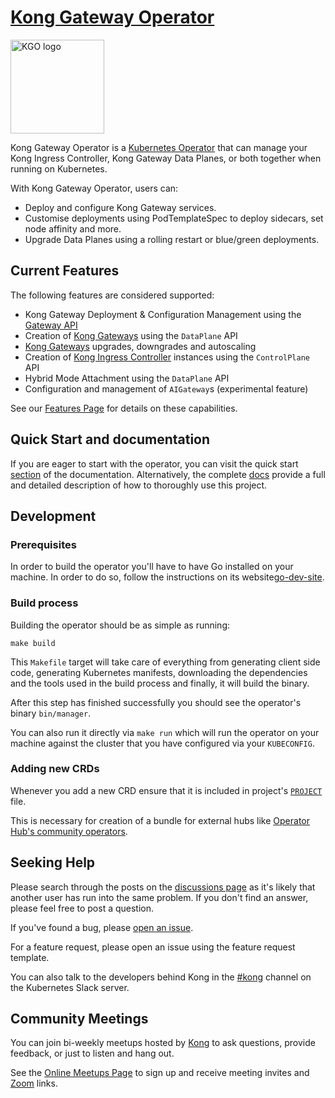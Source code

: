 # [Kong Gateway Operator](https://docs.konghq.com/gateway-operator/latest/)

<img src="./logo/logo.png" alt="KGO logo" title="Kong Gateway Operator" height="150" width="150" />

Kong Gateway Operator is a [Kubernetes Operator][operator-concept] that can manage
your Kong Ingress Controller, Kong Gateway Data Planes, or both together when running
on Kubernetes.

With Kong Gateway Operator, users can:

* Deploy and configure Kong Gateway services.
* Customise deployments using PodTemplateSpec to deploy sidecars, set node affinity
  and more.
* Upgrade Data Planes using a rolling restart or blue/green deployments.

## Current Features

The following features are considered supported:

* Kong Gateway Deployment & Configuration Management using the [Gateway API][gwapi]
* Creation of [Kong Gateways][konggw] using the `DataPlane` API
* [Kong Gateways][konggw] upgrades, downgrades and autoscaling
* Creation of [Kong Ingress Controller][kic] instances using the `ControlPlane` API
* Hybrid Mode Attachment using the `DataPlane` API
* Configuration and management of `AIGateway`s (experimental feature)

See our [Features Page](/FEATURES.md) for details on these capabilities.

## Quick Start and documentation

If you are eager to start with the operator, you can visit the quick start [section][docsqs]
of the documentation. Alternatively, the complete [docs][docs] provide a full and
detailed description of how to thoroughly use this project.

## Development

### Prerequisites

In order to build the operator you'll have to have Go installed on your machine.
In order to do so, follow the instructions on its website[go-dev-site].

### Build process

Building the operator should be as simple as running:

```console
make build
```

This `Makefile` target will take care of everything from generating client side code,
generating Kubernetes manifests, downloading the dependencies and the tools used
in the build process and finally, it will build the binary.

After this step has finished successfully you should see the operator's binary `bin/manager`.

You can also run it directly via `make run` which will run the operator on your
machine against the cluster that you have configured via your `KUBECONFIG`.

### Adding new CRDs

Whenever you add a new CRD ensure that it is included in project's [`PROJECT`](./PROJECT) file.

This is necessary for creation of a bundle for external hubs like [Operator Hub's community operators][community-operators].

[community-operators]: https://github.com/k8s-operatorhub/community-operators/

## Seeking Help

Please search through the posts on the [discussions page][disc] as it's likely
that another user has run into the same problem. If you don't find an answer,
please feel free to post a question.

If you've found a bug, please [open an issue][issues].

For a feature request, please open an issue using the feature request template.

You can also talk to the developers behind Kong in the [#kong][slack] channel on
the Kubernetes Slack server.

## Community Meetings

You can join bi-weekly meetups hosted by [Kong][kong] to ask questions, provide
feedback, or just to listen and hang out.

See the [Online Meetups Page][kong-meet] to sign up and receive meeting invites
and [Zoom][zoom] links.

[kong]:https://konghq.com
[konggw]:https://github.com/kong/kong
[kic]:https://github.com/kong/kubernetes-ingress-controller
[gwapi]:https://github.com/kubernetes-sigs/gateway-api
[go-dev-site]: https://go.dev/
[disc]:https://github.com/kong/gateway-operator/discussions
[issues]:https://github.com/kong/kubernetes-ingress-controller/issues
[slack]:https://kubernetes.slack.com/messages/kong
[kong-meet]:https://konghq.com/online-meetups/
[zoom]:https://zoom.us
[docs]:https://docs.konghq.com/gateway-operator/latest/
[docsqs]:https://docs.konghq.com/gateway-operator/latest/get-started/kic/install/
[operator-concept]:https://kubernetes.io/docs/concepts/extend-kubernetes/operator/
